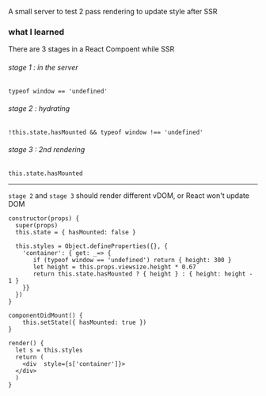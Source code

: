 
A small server to test 2 pass rendering to update style after SSR


### what I learned

There are 3 stages in a React Compoent while SSR

###### stage 1 : in the server

`typeof window == 'undefined' `

###### stage 2 : hydrating

`!this.state.hasMounted && typeof window !== 'undefined'`

###### stage 3 : 2nd rendering

`this.state.hasMounted`


<hr />

`stage 2` and `stage 3` should render different vDOM, or React won't update DOM

```
constructor(props) {
  super(props)
  this.state = { hasMounted: false }

  this.styles = Object.defineProperties({}, {
    'container': { get: _=> {
       if (typeof window == 'undefined') return { height: 300 }
       let height = this.props.viewsize.height * 0.67
       return this.state.hasMounted ? { height } : { height: height - 1 }
    }}
  })
}

componentDidMount() {
    this.setState({ hasMounted: true })
}

render() {
  let s = this.styles
  return (
    <div  style={s['container']}>
  </div>
  )
}

```
